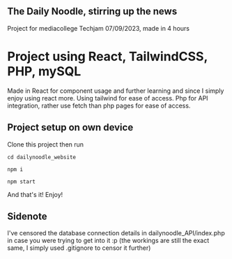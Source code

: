 ## The Daily Noodle, stirring up the news

Project for mediacollege Techjam 07/09/2023, made in 4 hours

# Project using React, TailwindCSS, PHP, mySQL

Made in React for component usage and further learning and since I simply enjoy using react more.
Using tailwind for ease of access.
Php for API integration, rather use fetch than php pages for ease of access.

## Project setup on own device

Clone this project then run

`cd dailynoodle_website`

`npm i`

`npm start`

And that's it! Enjoy!

## Sidenote

I've censored the database connection details in dailynoodle_API/index.php in case you were trying to get into it :p (the workings are still the exact same, I simply used .gitignore to censor it further)
